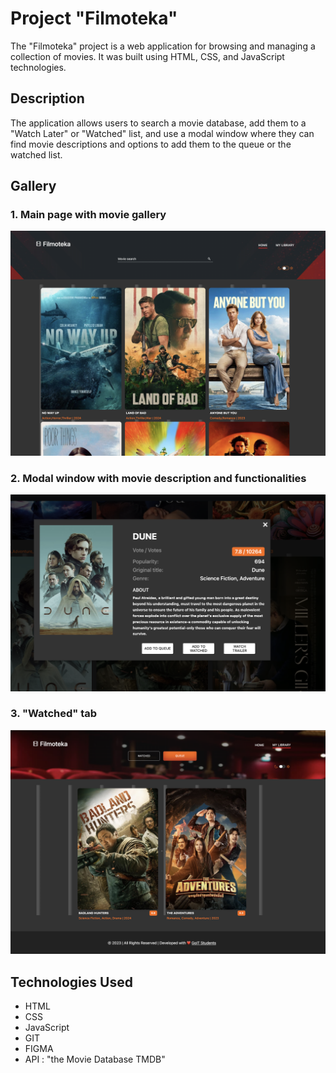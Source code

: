 
# Project "Filmoteka"

The "Filmoteka" project is a web application for browsing and managing a collection of movies. It was built using HTML, CSS, and JavaScript technologies.

## Description

The application allows users to search a movie database, add them to a "Watch Later" or "Watched" list, and use a modal window where they can find movie descriptions and options to add them to the queue or the watched list.

## Gallery

### 1. Main page with movie gallery
![Mainpage](./public/images/main.png)

### 2. Modal window with movie description and functionalities
![Modal](./public/images/modal.png)

### 3. "Watched" tab
![Watched](./public/images/watched.png)

## Technologies Used

- HTML
- CSS
- JavaScript
- GIT
- FIGMA
- API : "the Movie Database TMDB"
